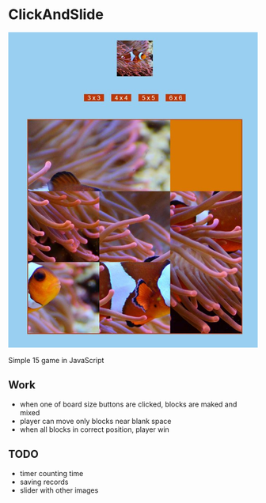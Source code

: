 # ClickAndSlide
![Screenshot](images/screens/Screen1.jpg "Screenshot")

Simple 15 game in JavaScript

## Work
* when one of board size buttons are clicked, blocks are maked and mixed
* player can move only blocks near blank space
* when all blocks in correct position, player win

## TODO
* timer counting time
* saving records
* slider with other images


